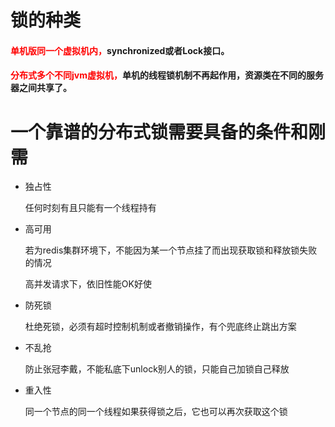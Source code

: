 # 锁的种类

#### <font color='red'>单机版同一个虚拟机内，</font>synchronized或者Lock接口。

#### <font color='red'>分布式多个不同jvm虚拟机，</font>单机的线程锁机制不再起作用，资源类在不同的服务器之间共享了。

# 一个靠谱的分布式锁需要具备的条件和刚需

- 独占性

  任何时刻有且只能有一个线程持有

- 高可用

  若为redis集群环境下，不能因为某一个节点挂了而出现获取锁和释放锁失败的情况

  高并发请求下，依旧性能OK好使

- 防死锁

  杜绝死锁，必须有超时控制机制或者撤销操作，有个兜底终止跳出方案

- 不乱抢

  防止张冠李戴，不能私底下unlock别人的锁，只能自己加锁自己释放

- 重入性

  同一个节点的同一个线程如果获得锁之后，它也可以再次获取这个锁



